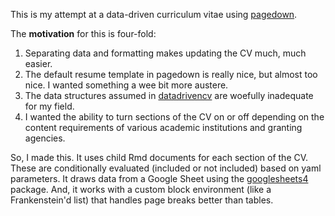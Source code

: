 
This is my attempt at a data-driven curriculum vitae using [pagedown](https://github.com/rstudio/pagedown). 

The __motivation__ for this is four-fold:

1. Separating data and formatting makes updating the CV much, much easier.
2. The default resume template in pagedown is really nice, but almost too nice. I wanted something a wee bit more austere.  
2. The data structures assumed in [datadrivencv](https://github.com/nstrayer/datadrivencv) are woefully inadequate for my field. 
2. I wanted the ability to turn sections of the CV on or off depending on the content requirements of various academic institutions and granting agencies.

So, I made this. It uses child Rmd documents for each section of the CV. These are conditionally evaluated (included or not included) based on yaml parameters. It draws data from a Google Sheet using the [googlesheets4](https://googlesheets4.tidyverse.org/) package. And, it works with a custom block environment (like a Frankenstein'd list) that handles page breaks better than tables.